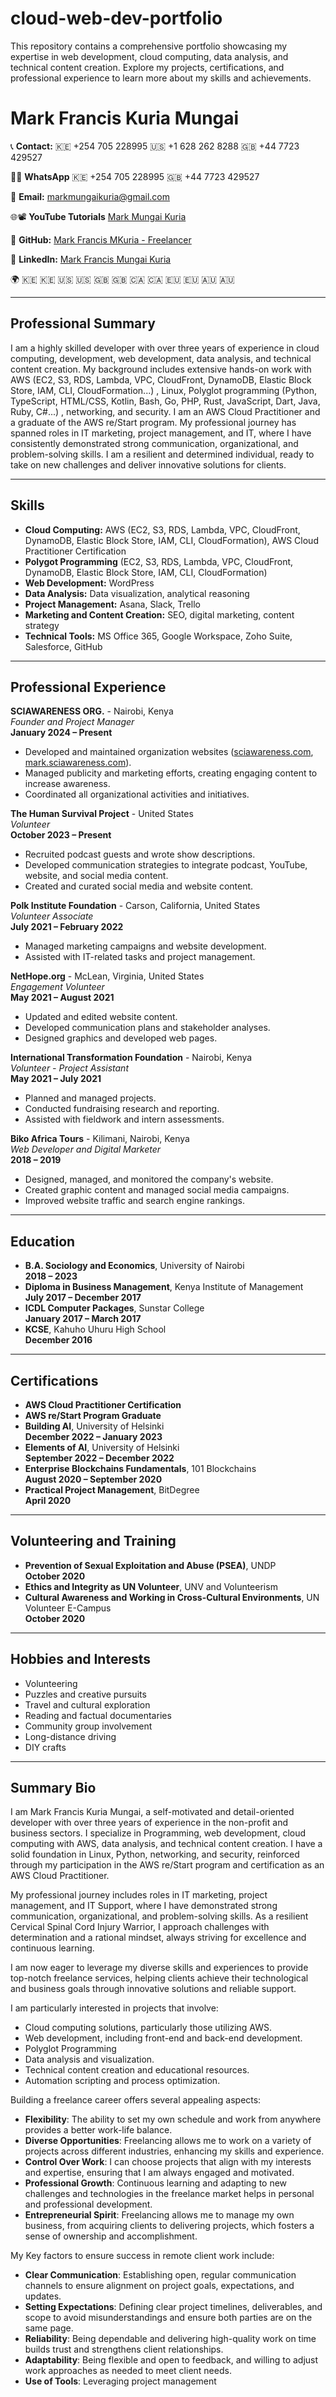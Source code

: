 # cloud-web-dev-portfolio
This repository contains a comprehensive portfolio showcasing my expertise in web development, cloud computing, data analysis, and technical content creation. Explore my projects, certifications, and professional experience to learn more about my skills and achievements.

# Mark Francis Kuria Mungai

📞 **Contact:** 🇰🇪 +254 705 228995 🇺🇸 +1 628 262 8288 🇬🇧 +44 7723 429527

💬✅ **WhatsApp** 🇰🇪 +254 705 228995 🇬🇧 +44 7723 429527

📧 **Email:** markmungaikuria@gmail.com

🌐📽️ **YouTube Tutorials** [Mark Mungai Kuria](https://www.youtube.com/@mungaidiaries)

📂 **GitHub:** [Mark Francis MKuria - Freelancer](https://github.com/MFMKURIA)

🔗 **LinkedIn:** [Mark Francis Mungai Kuria](https://www.linkedin.com/in/mark-mungaikuria-francis-522612163/)  

🌍 🇰🇪 :kenya: 🇺🇸 :us: 🇬🇧 :uk: 🇨🇦 :canada: 🇪🇺 :eu: 🇦🇺 :australia:

---

## Professional Summary

I am a highly skilled developer with over three years of experience in cloud computing, development, web development, data analysis, and technical content creation. My background includes extensive hands-on work with AWS (EC2, S3, RDS, Lambda, VPC, CloudFront, DynamoDB, Elastic Block Store, IAM, CLI, CloudFormation...) , Linux, Polyglot programming (Python, TypeScript, HTML/CSS, Kotlin, Bash, Go, PHP, Rust, JavaScript, Dart, Java, Ruby, C#...) , networking, and security. I am an AWS Cloud Practitioner and a graduate of the AWS re/Start program. My professional journey has spanned roles in IT marketing, project management, and IT, where I have consistently demonstrated strong communication, organizational, and problem-solving skills. I am a resilient and determined individual, ready to take on new challenges and deliver innovative solutions for clients.

---

## Skills

- **Cloud Computing:** AWS (EC2, S3, RDS, Lambda, VPC, CloudFront, DynamoDB, Elastic Block Store, IAM, CLI, CloudFormation), AWS Cloud Practitioner Certification
- **Polygot Programming** (EC2, S3, RDS, Lambda, VPC, CloudFront, DynamoDB, Elastic Block Store, IAM, CLI, CloudFormation)
- **Web Development:** WordPress
- **Data Analysis:** Data visualization, analytical reasoning
- **Project Management:** Asana, Slack, Trello
- **Marketing and Content Creation:** SEO, digital marketing, content strategy
- **Technical Tools:** MS Office 365, Google Workspace, Zoho Suite, Salesforce, GitHub

---

## Professional Experience

**SCIAWARENESS ORG.** - Nairobi, Kenya  
*Founder and Project Manager*  
**January 2024 – Present**

- Developed and maintained organization websites ([sciawareness.com](http://sciawareness.com/), [mark.sciawareness.com](https://mark.sciawareness.com/)).
- Managed publicity and marketing efforts, creating engaging content to increase awareness.
- Coordinated all organizational activities and initiatives.

**The Human Survival Project** - United States  
*Volunteer*  
**October 2023 – Present**

- Recruited podcast guests and wrote show descriptions.
- Developed communication strategies to integrate podcast, YouTube, website, and social media content.
- Created and curated social media and website content.

**Polk Institute Foundation** - Carson, California, United States  
*Volunteer Associate*  
**July 2021 – February 2022**

- Managed marketing campaigns and website development.
- Assisted with IT-related tasks and project management.

**NetHope.org** - McLean, Virginia, United States  
*Engagement Volunteer*  
**May 2021 – August 2021**

- Updated and edited website content.
- Developed communication plans and stakeholder analyses.
- Designed graphics and developed web pages.

**International Transformation Foundation** - Nairobi, Kenya  
*Volunteer - Project Assistant*  
**May 2021 – July 2021**

- Planned and managed projects.
- Conducted fundraising research and reporting.
- Assisted with fieldwork and intern assessments.

**Biko Africa Tours** - Kilimani, Nairobi, Kenya  
*Web Developer and Digital Marketer*  
**2018 – 2019**

- Designed, managed, and monitored the company's website.
- Created graphic content and managed social media campaigns.
- Improved website traffic and search engine rankings.

---

## Education

- **B.A. Sociology and Economics**, University of Nairobi  
  **2018 – 2023**
- **Diploma in Business Management**, Kenya Institute of Management  
  **July 2017 – December 2017**
- **ICDL Computer Packages**, Sunstar College  
  **January 2017 – March 2017**
- **KCSE**, Kahuho Uhuru High School  
  **December 2016**

---

## Certifications

- **AWS Cloud Practitioner Certification**
- **AWS re/Start Program Graduate**
- **Building AI**, University of Helsinki  
  **December 2022 – January 2023**
- **Elements of AI**, University of Helsinki  
  **September 2022 – December 2022**
- **Enterprise Blockchains Fundamentals**, 101 Blockchains  
  **August 2020 – September 2020**
- **Practical Project Management**, BitDegree  
  **April 2020**

---

## Volunteering and Training

- **Prevention of Sexual Exploitation and Abuse (PSEA)**, UNDP  
  **October 2020**
- **Ethics and Integrity as UN Volunteer**, UNV and Volunteerism  
- **Cultural Awareness and Working in Cross-Cultural Environments**, UN Volunteer E-Campus  
  **October 2020**

---

## Hobbies and Interests

- Volunteering
- Puzzles and creative pursuits
- Travel and cultural exploration
- Reading and factual documentaries
- Community group involvement
- Long-distance driving
- DIY crafts

---

## Summary Bio

I am Mark Francis Kuria Mungai, a self-motivated and detail-oriented developer with over three years of experience in the non-profit and business sectors. I specialize in Programming, web development, cloud computing with AWS, data analysis, and technical content creation. I have a solid foundation in Linux, Python, networking, and security, reinforced through my participation in the AWS re/Start program and certification as an AWS Cloud Practitioner. 

My professional journey includes roles in IT marketing, project management, and IT Support, where I have demonstrated strong communication, organizational, and problem-solving skills. As a resilient Cervical Spinal Cord Injury Warrior, I approach challenges with determination and a rational mindset, always striving for excellence and continuous learning.

I am now eager to leverage my diverse skills and experiences to provide top-notch freelance services, helping clients achieve their technological and business goals through innovative solutions and reliable support.

I am particularly interested in projects that involve:
- Cloud computing solutions, particularly those utilizing AWS.
- Web development, including front-end and back-end development.
- Polyglot Programming
- Data analysis and visualization.
- Technical content creation and educational resources.
- Automation scripting and process optimization.

Building a freelance career offers several appealing aspects:
- **Flexibility**: The ability to set my own schedule and work from anywhere provides a better work-life balance.
- **Diverse Opportunities**: Freelancing allows me to work on a variety of projects across different industries, enhancing my skills and experience.
- **Control Over Work**: I can choose projects that align with my interests and expertise, ensuring that I am always engaged and motivated.
- **Professional Growth**: Continuous learning and adapting to new challenges and technologies in the freelance market helps in personal and professional development.
- **Entrepreneurial Spirit**: Freelancing allows me to manage my own business, from acquiring clients to delivering projects, which fosters a sense of ownership and accomplishment.

My Key factors to ensure success in remote client work include:
- **Clear Communication**: Establishing open, regular communication channels to ensure alignment on project goals, expectations, and updates.
- **Setting Expectations**: Defining clear project timelines, deliverables, and scope to avoid misunderstandings and ensure both parties are on the same page.
- **Reliability**: Being dependable and delivering high-quality work on time builds trust and strengthens client relationships.
- **Adaptability**: Being flexible and open to feedback, and willing to adjust work approaches as needed to meet client needs.
- **Use of Tools**: Leveraging project management
